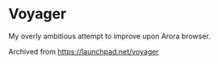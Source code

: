 # Voyager

My overly ambitious attempt to improve upon Arora browser.

Archived from https://launchpad.net/voyager

